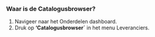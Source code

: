 ### Waar is de Catalogusbrowser?
1.	Navigeer naar het Onderdelen dashboard. 
2.	Druk op **‘Catalogusbrowser´** in het menu Leveranciers.

